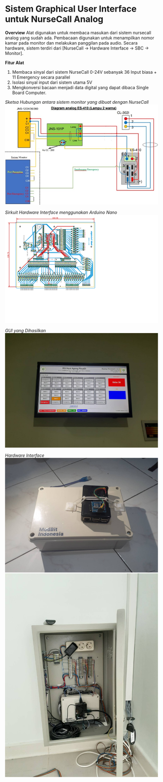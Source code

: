 # Sistem Graphical User Interface untuk NurseCall Analog 

**Overview**
Alat digunakan untuk membaca masukan dari sistem nursecall analog yang sudah ada. Pembacaan digunakan untuk menampilkan nomor kamar pada monitor dan melakukan panggilan pada audio. Secara hardware, sistem terdiri dari 
[NurseCall -> Hardware Interface -> SBC -> Monitor].

**Fitur Alat**
1. Membaca sinyal dari sistem NurseCall 0-24V sebanyak 36 Input biasa + 11 Emergency secara parallel
2. Isolasi sinyal input dari sistem utama 5V
3. Mengkonversi bacaan menjadi data digital yang dapat dibaca Single Board Computer.

*Sketsa Hubungan antara sistem monitor yang dibuat dengan NurseCall*
![Sketsa](https://github.com/mrproffirman/Portofolio/blob/main/NurseCall/img/Sketsa.jpg)

*Sirkuit Hardware Interface menggunakan Arduino Nano*
![Sirkuit](https://github.com/mrproffirman/Portofolio/blob/main/NurseCall/img/Circuit_Serial_3_color.png)

*GUI yang Dihasilkan*
![GUI](https://github.com/mrproffirman/Portofolio/blob/main/NurseCall/img/GUI.jpg)

*Hardware Interface*
![Hardware_Interface](https://github.com/mrproffirman/Portofolio/blob/main/NurseCall/img/Hardware%2BSBC.jpg)
![Hardware_Interface](https://github.com/mrproffirman/Portofolio/blob/main/NurseCall/img/Implementasi.jpg)

